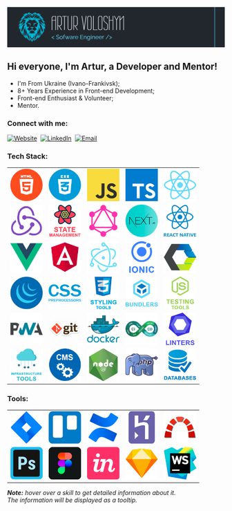 <img src="./assets/preview.png" alt="Preview"/>

## Hi everyone, I'm Artur, a Developer and Mentor!

- I'm From Ukraine (Ivano-Frankivsk);
- 8+ Years Experience in Front-end Development;
- Front-end Enthusiast & Volunteer;
- Mentor.

### Connect with me:

[<img alt="Website" src="https://img.shields.io/badge/website-3423A6.svg?&style=for-the-badge&logo=google-chrome&logoColor=fff"/>][website]&nbsp;
[<img alt="LinkedIn" src="https://img.shields.io/badge/linkedin-0077B5.svg?&style=for-the-badge&logo=linkedin&logoColor=fff"/>][linkedin]&nbsp;
[<img alt="Email" src="https://img.shields.io/badge/email-D14836.svg?&style=for-the-badge&logo=gmail&logoColor=fff"/>][email]

### Tech Stack:

<table>
  <tr>
    <td>
      <img src="./assets/skills/frontend/html.png" width="75"
           alt="HTML, as well as HTML template engines such as Pug and EJS"
           title="HTML, as well as HTML template engines such as Pug and EJS"/>
    </td>
    <td>
      <img src="./assets/skills/frontend/css.png" alt="CSS" width="75" title="CSS"/>
    </td>
    <td>
      <img src="./assets/skills/frontend/js.png" alt="JavaScript" width="75" title="JavaScript"/>
    </td>
    <td>
      <img src="./assets/skills/frontend/ts.png" alt="TypeScript and Flow" width="75" title="TypeScript and Flow"/>
    </td>
    <td>
      <img src="./assets/skills/frontend/react.png" alt="React and Preact" width="75" title="React and Preact"/>
    </td>
  </tr>
  <tr>
    <td>
      <img src="./assets/skills/frontend/redux.png" width="75"
           alt="Redux and Redux Toolkit, as well as technologies such as RTKQuery, Redux-Saga and Redux-Thunk"
           title="Redux and Redux Toolkit, as well as technologies such as RTKQuery, Redux-Saga and Redux-Thunk"/>
    </td>
    <td>
      <img src="./assets/skills/frontend/state_management.png" width="75"
           alt="State management libraries such as TanStack Query, Zustand, MobX and RxJS"
           title="State management libraries such as TanStack Query, Zustand, MobX and RxJS"/>
    </td>
    <td>
      <img src="./assets/skills/frontend/graphql.png" alt="GraphQL and Apollo" width="75"
           title="GraphQL and Apollo"/>
    </td>
    <td>
      <img src="./assets/skills/frontend/next.png" width="75"
           alt="Next.js, as well as SSR & SSG technologies such as Gatsby, Astro, Remix, HTMX and HUGO"
           title="Next.js, as well as SSR & SSG technologies such as Gatsby, Astro, Remix, HTMX and HUGO"
      />
    </td>
    <td>
      <img src="./assets/skills/frontend/react_native.png" alt="React Native" width="75"
           title="React Native"/>
    </td>
  </tr>
  <tr>
    <td>
      <img src="./assets/skills/frontend/vue.png" width="75"
           alt="Vue, as well as technologies such as Nuxt.js and Pinia"
           title="Vue, as well as technologies such as Nuxt.js and Pinia"
      />
    </td>
    <td>
      <img src="./assets/skills/frontend/angular.png" width="75"
           alt="Angular, as well as technologies such as Universal and NgRx"
           title="Angular, as well as technologies such as Universal and NgRx"
      />
    </td>
    <td>
      <img src="./assets/skills/frontend/electron.png" alt="Electron and Tauri" width="75"
           title="Electron and Tauri"/>
    </td>
    <td>
      <img src="./assets/skills/frontend/ionic.png" alt="Apache Cordova and Ionic" width="75"
           title="Apache Cordova and Ionic"/>
    </td>
    <td>
      <img src="./assets/skills/frontend/web_components.png" width="75"
           alt="Web Components such as Lit and Stencil"
           title="Web Components such as Lit and Stencil"
      />
    </td>
  </tr>
  <tr>
    <td>
      <img src="./assets/skills/frontend/jquery.png" alt="jQuery" width="75" title="jQuery"/>
    </td>
    <td>
      <img src="./assets/skills/frontend/css_preprocessors.png" width="75"
           alt="CSS preprocessors such as SASS, LESS, Stylus and PostCSS"
           title="CSS preprocessors such as SASS, LESS, Stylus and PostCSS"
      />
    </td>
    <td>
      <img src="./assets/skills/frontend/styling_tools.png" width="75"
           alt="Styling tools such as Styled Components, Emotion, Material-UI, Ant Design, Tailwind CSS, Bootstrap, Radix UI, shadcn/ui and Headless UI"
           title="Styling tools such as Styled Components, Emotion, Material-UI, Ant Design, Tailwind CSS, Bootstrap, Radix UI, shadcn/ui and Headless UI"
      />
    </td>
    <td>
      <img src="./assets/skills/frontend/bundlers.png" width="75"
           alt="Bundlers such as Vite and Webpack"
           title="Bundlers such as Vite and Webpack"
      />
    </td>
    <td>
      <img src="./assets/skills/frontend/js_testing_tools.png" width="75"
           alt="JS testing tools such as Jest, Mocha, Vitest, React Testing Library, Enzyme, Playwright, Cypress, Detox, Storybook and Loki"
           title="JS testing tools such as Jest, Mocha, Vitest, React Testing Library, Enzyme, Playwright, Cypress, Detox, Storybook and Loki"/>
    </td>
  </tr>
  <tr>
    <td>
      <img src="./assets/skills/frontend/pwa.png" alt="PWA and AMP" width="75" title="PWA and AMP"/>
    </td>
    <td>
      <img src="./assets/skills/other/git.png" width="75"
           alt="Git, as well as technologies such as GitHub, GitLab and Bitbucket"
           title="Git, as well as technologies such as GitHub, GitLab and Bitbucket"/>
    </td>
    <td>
      <img src="./assets/skills/other/docker.png" alt="Docker" width="75" title="Docker"/>
    </td>
    <td>
      <img src="./assets/skills/other/ci-cd.png" width="75"
           alt="CI/CD tools such as Github Actions, GitLab CI/CD, Jenkins, App Center and Fastlane"
           title="CI/CD tools such as Github Actions, GitLab CI/CD, Jenkins, App Center and Fastlane"/>
    </td>
    <td>
      <img src="./assets/skills/other/linters.png" width="75"
           alt="Linters and code formatters such as ESLint, Stylelint, Prettier, OXLint and Biome.js"
           title="Linters and code formatters such as ESLint, Stylelint, Prettier, OXLint and Biome.js"/>
    </td>
  </tr>
  <tr>
    <td>
      <img src="./assets/skills/other/infrastructure_tools.png" width="75"
           alt="Infrastructure tools such as Terraform, AWS, Azure, GCP, Firebase, CloudFlare, Nginx and Apache"
           title="Infrastructure tools such as Terraform, AWS, Azure, GCP, Firebase, CloudFlare, Nginx and Apache"/>
    </td>
    <td>
      <img src="./assets/skills/other/cms.png" width="75"
           alt="CMS's such as WordPress and Strapi"
           title="CMS's such as WordPress and Strapi"/>
    </td>
    <td>
      <img src="./assets/skills/backend/nodejs.png" width="75"
           alt="Node.js, as well as technologies such as Fastify, NestJS and Express"
           title="Node.js, as well as technologies such as Fastify, NestJS and Express"/>
    </td>
    <td>
      <img src="./assets/skills/backend/php.png" alt="PHP and Laravel" width="75" title="PHP and Laravel"/>
    </td>
    <td>
      <img src="./assets/skills/backend/databases.png" width="75"
           alt="Databases such as MySQL, PostgreSQL, MongoDB and Firebase"
           title="Databases such as MySQL, PostgreSQL, MongoDB and Firebase"/>
    </td>
  </tr>
</table>

### Tools:

<table>
  <tr>
    <td>
      <img src="./assets/skills/tools/jira.png" alt="Jira" width="75" title="Jira"/>
    </td>
    <td>
      <img src="./assets/skills/tools/trello.png" alt="Trello" width="75" title="Trello"/>
    </td>
    <td>
      <img src="./assets/skills/tools/confluence.png" alt="Confluence" width="75" title="Confluence"/>
    </td>
    <td>
      <img src="./assets/skills/tools/heroku.png" width="75" alt="Heroku" title="Heroku"/>
    </td>
    <td>
      <img src="./assets/skills/tools/redmine.png" alt="Redmine" width="75" title="Redmine"/>
    </td>
  </tr>
  <tr>
    <td>
      <img src="./assets/skills/tools/photoshop.png" alt="Adobe Photoshop" width="75" title="Adobe Photoshop"/>
    </td>
    <td>
      <img src="./assets/skills/tools/figma.png" alt="Figma" width="75" title="Figma"/>
    </td>
    <td>
      <img src="./assets/skills/tools/invision.png" alt="InVision" width="75" title="InVision"/>
    </td>
    <td>
      <img src="./assets/skills/tools/sketch.png" alt="Sketch" width="75" title="Sketch"/>
    </td>
    <td>
      <img src="./assets/skills/tools/webstorm.png" alt="WebStorm" width="75" title="WebStorm"/>
    </td>
  </tr>
</table>

_**Note:** hover over a skill to get detailed information about it. </br> The information will be displayed as a tooltip._

[linkedin]: https://www.linkedin.com/in/artur-voloshyn-4439b61a4/
[email]: mailto:arthurvoloshyn@gmail.com
[website]: https://arturvoloshyn.netlify.app/
